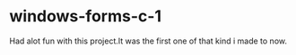 # windows-forms-c-1
Had alot fun with this project.It was the first one of that kind i made to now.
